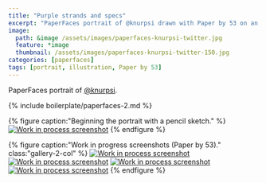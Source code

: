 ```yaml
---
title: "Purple strands and specs"
excerpt: "PaperFaces portrait of @knurpsi drawn with Paper by 53 on an iPad."
image: 
  path: &image /assets/images/paperfaces-knurpsi-twitter.jpg 
  feature: *image
  thumbnail: /assets/images/paperfaces-knurpsi-twitter-150.jpg
categories: [paperfaces]
tags: [portrait, illustration, Paper by 53]
---
```


PaperFaces portrait of [@knurpsi](https://twitter.com/knurpsi).

{% include boilerplate/paperfaces-2.md %}

{% figure caption:"Beginning the portrait with a pencil sketch." %}
[![Work in process screenshot](/assets/images/paperfaces-knurpsi-process-1-750.jpg)](/assets/images/paperfaces-knurpsi-process-1-lg.jpg)
{% endfigure %}

{% figure caption:"Work in progress screenshots (Paper by 53)." class:"gallery-2-col" %}
[![Work in process screenshot](/assets/images/paperfaces-knurpsi-process-2-600.jpg)](/assets/images/paperfaces-knurpsi-process-2-lg.jpg)
[![Work in process screenshot](/assets/images/paperfaces-knurpsi-process-3-600.jpg)](/assets/images/paperfaces-knurpsi-process-3-lg.jpg)
[![Work in process screenshot](/assets/images/paperfaces-knurpsi-process-4-600.jpg)](/assets/images/paperfaces-knurpsi-process-4-lg.jpg)
[![Work in process screenshot](/assets/images/paperfaces-knurpsi-process-5-600.jpg)](/assets/images/paperfaces-knurpsi-process-5-lg.jpg)
{% endfigure %}
